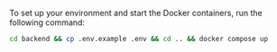 To set up your environment and start the Docker containers, run the following command:

```sh
cd backend && cp .env.example .env && cd .. && docker compose up

